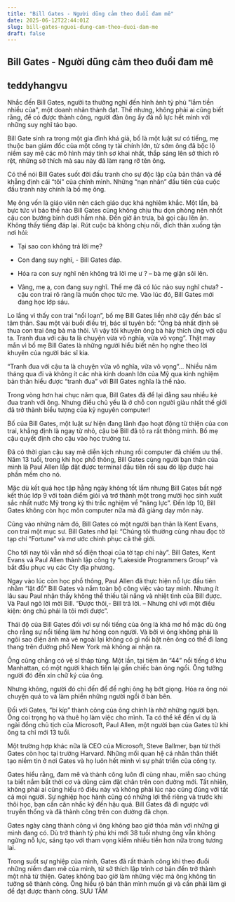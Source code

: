 ```yaml
---
title: "Bill Gates - Người dũng cảm theo đuổi đam mê"
date: 2025-06-12T22:44:01Z
slug: bill-gates-nguoi-dung-cam-theo-duoi-dam-me
draft: false
---
```


## Bill Gates - Người dũng cảm theo đuổi đam mê

## teddyhangvu

Nhắc đến Bill Gates, người ta thường nghĩ đến hình ảnh tỷ phú "lắm tiền nhiều của", một doanh nhân thành đạt. Thế nhưng, không phải ai cũng biết rằng, để có được thành công, người đàn ông ấy đã nỗ lực hết mình với những suy nghĩ táo bạo.

Bill Gate sinh ra trong một gia đình khá giả, bố là một luật sư có tiếng, mẹ thuộc ban giám đốc của một công ty tài chính lớn, từ sớm ông đã bộc lộ niềm say mê các mô hình máy tính sơ khai nhất, thắp sáng lên sở thích rõ rệt, những sở thích mà sau này đã làm rạng rỡ tên ông.
 
Có thể nói Bill Gates suốt đời đấu tranh cho sự độc lập của bản thân và để khẳng định cái “tôi” của chính mình. Những “nạn nhân” đầu tiên của cuộc đấu tranh này chính là bố mẹ ông.
 
Mẹ ông vốn là giáo viên nên cách giáo dục khá nghiêm khắc. Một lần, bà bực tức vì bảo thế nào Bill Gates cũng không chịu thu dọn phòng nên nhốt cậu con bướng bỉnh dưới hầm nhà. Đến giờ ăn trưa, bà gọi cậu lên ăn. Không thấy tiếng đáp lại. Rút cuộc bà không chịu nổi, đích thân xuống tận nơi hỏi:
 
- Tại sao con không trả lời mẹ?
 
- Con đang suy nghĩ, - Bill Gates đáp.
 
- Hóa ra con suy nghĩ nên không trả lời mẹ ư ? – bà mẹ giận sôi lên.
 
- Vâng, mẹ ạ, con đang suy nghĩ. Thế mẹ đã có lúc nào suy nghĩ chưa? - cậu con trai rõ ràng là muốn chọc tức mẹ. Vào lúc đó, Bill Gates mới đang học lớp sáu.
 
Lo lắng vì thấy con trai “nổi loạn”, bố mẹ Bill Gates liền nhờ cậy đến bác sĩ tâm thần. Sau một vài buổi điều trị, bác sĩ tuyên bố: “Ông bà nhất định sẽ thua con trai ông bà mà thôi. Vì vậy tôi khuyên ông bà hãy thích ứng với cậu ta. Tranh đua với cậu ta là chuyện vừa vô nghĩa, vừa vô vọng”. Thật may mắn vì bố mẹ Bill Gates là những người hiểu biết nên họ nghe theo lời khuyên của người bác sĩ kia.
 
“Tranh đua với cậu ta là chuyện vừa vô nghĩa, vừa vô vọng”… Nhiều năm tháng qua đi và không ít các nhà kinh doanh lớn của Mỹ qua kinh nghiệm bản thân hiểu được “tranh đua” với Bill Gates nghĩa là thế nào.
 
Trong vòng hơn hai chục năm qua, Bill Gates đã để lại đằng sau nhiều kẻ đua tranh với ông. Nhưng điều chủ yếu là ở chỗ con người giàu nhất thế giới đã trở thành biểu tượng của kỷ nguyên computer!
 

 
Bố của Bill Gates, một luật sư hiện đang lãnh đạo hoạt động từ thiện của con trai, khẳng định là ngay từ nhỏ, cậu bé Bill đã tỏ ra rất thông minh. Bố mẹ cậu quyết định cho cậu vào học trường tư.
 
Đã có thời gian cậu say mê diễn kịch nhưng rồi computer đã chiếm ưu thế. Năm 13 tuổi, trong khi học phổ thông, Bill Gates cùng người bạn thân của mình là Paul Allen lắp đặt được terminal đầu tiên rồi sau đó lập được hai phần mềm cho nó.
 
Mặc dù kết quả học tập hằng ngày không tốt lắm nhưng Bill Gates bất ngờ kết thúc lớp 9 với toàn điểm giỏi và trở thành một trong mười học sinh xuất sắc nhất nước Mỹ trong kỳ thi trắc nghiệm về “năng lực”. Đến lớp 10, Bill Gates không còn học môn computer nữa mà đã giảng dạy môn này.
 
Cũng vào những năm đó, Bill Gates có một người bạn thân là Kent Evans, con trai một mục sư. Bill Gates nhớ lại: “Chúng tôi thường cùng nhau đọc tờ tạp chí “Fortune” và mơ ước chinh phục cả thế giới.
 
Cho tới nay tôi vẫn nhớ số điện thoại của tờ tạp chí này”. Bill Gates, Kent Evans và Paul Allen thành lập công ty “Lakeside Programmers Group” và bắt đầu phục vụ các Cty địa phương.
 
Ngay vào lúc còn học phổ thông, Paul Allen đã thực hiện nỗ lực đầu tiên nhằm “lật đổ” Bill Gates và nắm toàn bộ công việc vào tay mình. Nhưng ít lâu sau Paul nhận thấy không thể thiếu tài năng và nhiệt tình của Bill được. Và Paul ngỏ lời mời Bill. “Được thôi,- Bill trả lời. – Nhưng chỉ với một điều kiện: ông chủ phải là tôi mới được”.
 
Thái độ của Bill Gates đối với sự nổi tiếng của ông là khá mơ hồ mặc dù ông cho rằng sự nổi tiếng làm hư hỏng con người. Và bởi vì ông không phải là ngôi sao điện ảnh mà vẻ ngoài lại không có gì nổi bật nên ông có thể đi lang thang trên đường phố New York mà không ai nhận ra.
 
Ông cũng chẳng có vệ sĩ tháp tùng. Một lần, tại tiệm ăn “44” nổi tiếng ở khu Manhattan, có một người khách tiến lại gần chiếc bàn ông ngồi. Ông tưởng người đó đến xin chữ ký của ông.
 
Nhưng không, người đó chỉ đến để đề nghị ông hạ bớt giọng. Hóa ra ông nói chuyện quá to và làm phiền những người ngồi ở bàn bên.
 

 
Đối với Gates, “bí kíp” thành công của ông chính là nhờ những người bạn. Ông coi trọng họ và thuê họ làm việc cho mình. Ta có thể kể đến ví dụ là ngài đồng chủ tịch của Microsoft, Paul Allen, một người bạn của Gates từ khi ông ta chỉ mới 13 tuổi.
 
Một trường hợp khác nữa là CEO của Microsoft, Steve Ballmer, bạn từ thời Gates còn học tại trường Harvard. Những mối quan hệ cá nhân thân thiết tạo niềm tin ở nơi Gates và họ luôn hết mình vì sự phát triển của công ty.
 
Gates hiểu rằng, đam mê và thành công luôn đi cùng nhau, miễn sao chúng ta biết nắm bắt thời cơ và dũng cảm đặt chân trên con đường mới. Tất nhiên, không phải ai cũng hiểu rõ điều này và không phải lúc nào cũng đúng với tất cả mọi người. Sự nghiệp học hành cũng có những lợi thế riêng và trước khi thôi học, bạn cần cân nhắc kỹ đến hậu quả. Bill Gates đã đi ngược với truyền thống và đã thành công trên con đường đã chọn.
 
Gates ngày càng thành công vì ông không bao giờ thỏa mãn với những gì mình đang có. Dù trở thành tỷ phú khi mới 38 tuổi nhưng ông vẫn không ngừng nỗ lực, sáng tạo với tham vọng kiếm nhiều tiền hơn nữa trong tương lai.
 

 
Trong suốt sự nghiệp của mình, Gates đã rất thành công khi theo đuổi những niềm đam mê của mình, từ sở thích lập trình cơ bản đến trở thành một nhà từ thiện. Gates không bao giờ làm những việc mà ông không tin tưởng sẽ thành công. Ông hiểu rõ bản thân mình muốn gì và cần phải làm gì để đạt được thành công.
SƯU TẦM